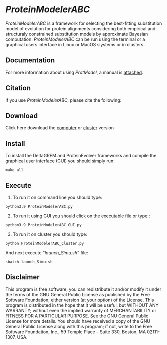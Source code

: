 # *ProteinModelerABC*
*ProteinModelerABC* is a framework for selecting the best-fitting substitution model of evolution for protein alignments considering both empirical and structuraly constrained substitution models by approximate Bayesian computation. *ProteinModelerABC* can be run using the terminal or a graphical users interface in Linux or MacOS siystems or in clusters.

## Documentation
For more information about using *ProtModel*, a manual is [attached](https://github.com/DavidFerreiro/ProteinModelerABC/tree/main/Documentation).

## Citation
If you use *ProteinModelerABC*, please cite the following:

## Download
Click here download the [computer](https://github.com/DavidFerreiro/ProtModel/tree/main/ProtModelv1.0/ProtModel) or [cluster](https://github.com/DavidFerreiro/ProtModel/tree/main/ProtModelv1.0/ProtModel_Cluster) version

## Install
To install the DeltaGREM and ProteinEvolver frameworks and compile the graphical user interface (GUI) you should simply run:
```
make all
```
## Execute
1. To run it on command line you should type:
```
python3.9 ProteinModelerABC.py
```
2. To run it using GUI you should click on the executable file or type::
```
python3.9 ProteinModelerABC_GUI.py
```
3. To run it on cluster you should type:
```
python ProteinModelerABC_Cluster.py
```
And next execute "*launch_Simu.sh*" file:
```
sbatch launch_Simu.sh
```
## Disclaimer
This program is free software; you can redistribute it and/or modify it under the terms of the GNU General Public License as published by the Free Software Foundation; either version (at your option) of the License. This program is distributed in the hope that it will be useful, but WITHOUT ANY WARRANTY; without even the implied warranty of MERCHANTABILITY or FITNESS FOR A PARTICULAR PURPOSE. See the GNU General Public License for more details. You should have received a copy of the GNU General Public License along with this program; if not, write to the Free Software Foundation, Inc., 59 Temple Place – Suite 330, Boston, MA 02111-1307, USA.
